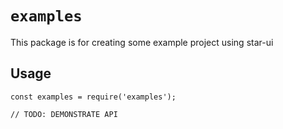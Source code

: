 # `examples`

This package is for creating some example project using star-ui

## Usage

```
const examples = require('examples');

// TODO: DEMONSTRATE API
```

